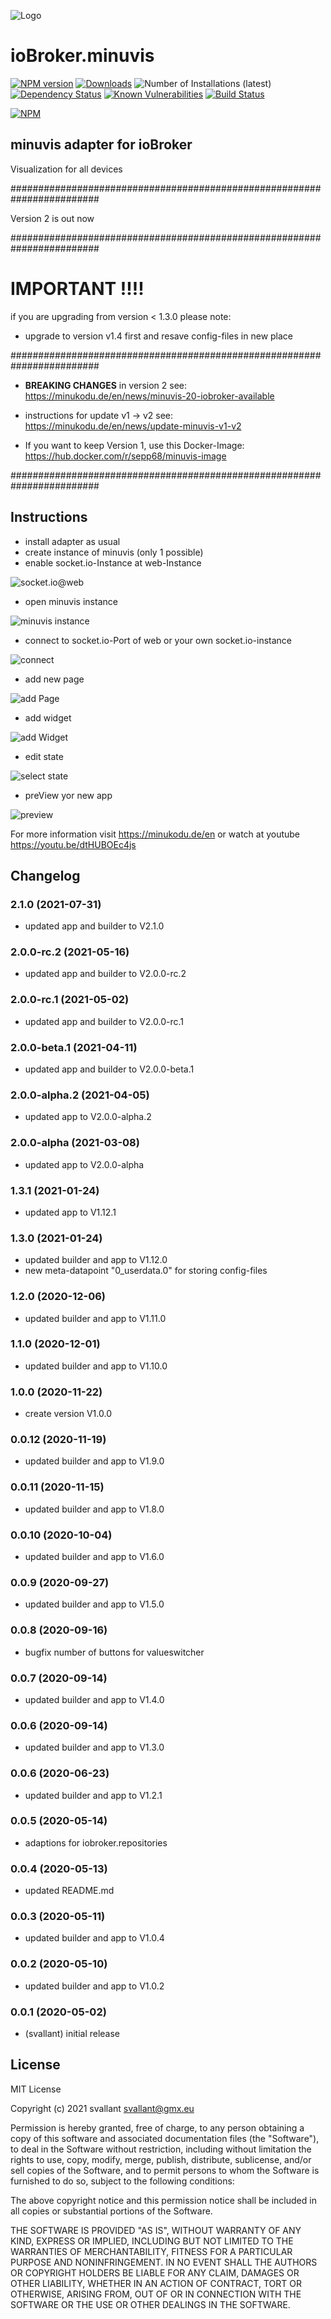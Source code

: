![Logo](admin/minuvis.png)
# ioBroker.minuvis

[![NPM version](http://img.shields.io/npm/v/iobroker.minuvis.svg)](https://www.npmjs.com/package/iobroker.minuvis)
[![Downloads](https://img.shields.io/npm/dm/iobroker.minuvis.svg)](https://www.npmjs.com/package/iobroker.minuvis)
![Number of Installations (latest)](http://iobroker.live/badges/minuvis-installed.svg)
[![Dependency Status](https://img.shields.io/david/minukodu/iobroker.minuvis.svg)](https://david-dm.org/minukodu/iobroker.minuvis)
[![Known Vulnerabilities](https://snyk.io/test/github/minukodu/ioBroker.minuvis/badge.svg)](https://snyk.io/test/github/minukodu/ioBroker.minuvis)
[![Build Status](https://travis-ci.org/minukodu/ioBroker.minuvis.svg?branch=master)](https://travis-ci.org/minukodu/ioBroker.minuvis)

[![NPM](https://nodei.co/npm/iobroker.minuvis.png?downloads=true)](https://nodei.co/npm/iobroker.minuvis/)

## minuvis adapter for ioBroker

Visualization for all devices

########################################################################

Version 2 is out now 

########################################################################

# IMPORTANT !!!!

if you are upgrading from version < 1.3.0 please note:

* upgrade to version v1.4 first and resave config-files in new place

########################################################################

* **BREAKING CHANGES** in version 2 see: https://minukodu.de/en/news/minuvis-20-iobroker-available
* instructions for update v1 -> v2 see: https://minukodu.de/en/news/update-minuvis-v1-v2

* If you want to keep Version 1, use this Docker-Image: https://hub.docker.com/r/sepp68/minuvis-image

########################################################################


## Instructions

- install adapter as usual
- create instance of minuvis (only 1 possible)
- enable socket.io-Instance at web-Instance 

![socket.io@web](https://minukodu.de/githubimg/web_instance_socket_io.jpg)
- open minuvis instance 

![minuvis instance](https://minukodu.de/githubimg/minuvis_instance.jpg)
- connect to socket.io-Port of web or your own socket.io-instance 

![connect](https://minukodu.de/githubimg/minuvis_connect.jpg)
- add new page 

![add Page](https://minukodu.de/githubimg/minuvis_addpage.jpg)
- add widget 

![add Widget](https://minukodu.de/githubimg/minuvis_addwidget.jpg)
- edit state 

![select state](https://minukodu.de/githubimg/minuvis_selectstate.jpg)
- preView yor new app 

![preview](https://minukodu.de/githubimg/minuvis_preview.jpg)

For more information visit https://minukodu.de/en or watch at youtube https://youtu.be/dtHUBOEc4js


## Changelog
### 2.1.0 (2021-07-31)
* updated app and builder to V2.1.0

### 2.0.0-rc.2 (2021-05-16)
* updated app and builder to V2.0.0-rc.2

### 2.0.0-rc.1 (2021-05-02)
* updated app and builder to V2.0.0-rc.1

### 2.0.0-beta.1 (2021-04-11)
* updated app and builder to V2.0.0-beta.1

### 2.0.0-alpha.2 (2021-04-05)
* updated app to V2.0.0-alpha.2

### 2.0.0-alpha (2021-03-08)
* updated app to V2.0.0-alpha

### 1.3.1 (2021-01-24)
* updated app to V1.12.1
### 1.3.0 (2021-01-24)
* updated builder and app to V1.12.0
* new meta-datapoint "0_userdata.0" for storing config-files
### 1.2.0 (2020-12-06)
* updated builder and app to V1.11.0
### 1.1.0 (2020-12-01)
* updated builder and app to V1.10.0
### 1.0.0 (2020-11-22)
* create version V1.0.0 
### 0.0.12 (2020-11-19)
* updated builder and app to V1.9.0
### 0.0.11 (2020-11-15)
* updated builder and app to V1.8.0
### 0.0.10 (2020-10-04)
* updated builder and app to V1.6.0
### 0.0.9 (2020-09-27)
* updated builder and app to V1.5.0
### 0.0.8 (2020-09-16)
* bugfix number of buttons for valueswitcher
### 0.0.7 (2020-09-14)
* updated builder and app to V1.4.0
### 0.0.6 (2020-09-14)
* updated builder and app to V1.3.0
### 0.0.6 (2020-06-23)
* updated builder and app to V1.2.1
### 0.0.5 (2020-05-14)
* adaptions for iobroker.repositories
### 0.0.4 (2020-05-13)
* updated README.md
### 0.0.3 (2020-05-11)
* updated builder and app to V1.0.4
### 0.0.2 (2020-05-10)
* updated builder and app to V1.0.2
### 0.0.1 (2020-05-02)
* (svallant) initial release

## License
MIT License

Copyright (c) 2021 svallant <svallant@gmx.eu>

Permission is hereby granted, free of charge, to any person obtaining a copy
of this software and associated documentation files (the "Software"), to deal
in the Software without restriction, including without limitation the rights
to use, copy, modify, merge, publish, distribute, sublicense, and/or sell
copies of the Software, and to permit persons to whom the Software is
furnished to do so, subject to the following conditions:

The above copyright notice and this permission notice shall be included in all
copies or substantial portions of the Software.

THE SOFTWARE IS PROVIDED "AS IS", WITHOUT WARRANTY OF ANY KIND, EXPRESS OR
IMPLIED, INCLUDING BUT NOT LIMITED TO THE WARRANTIES OF MERCHANTABILITY,
FITNESS FOR A PARTICULAR PURPOSE AND NONINFRINGEMENT. IN NO EVENT SHALL THE
AUTHORS OR COPYRIGHT HOLDERS BE LIABLE FOR ANY CLAIM, DAMAGES OR OTHER
LIABILITY, WHETHER IN AN ACTION OF CONTRACT, TORT OR OTHERWISE, ARISING FROM,
OUT OF OR IN CONNECTION WITH THE SOFTWARE OR THE USE OR OTHER DEALINGS IN THE
SOFTWARE.
